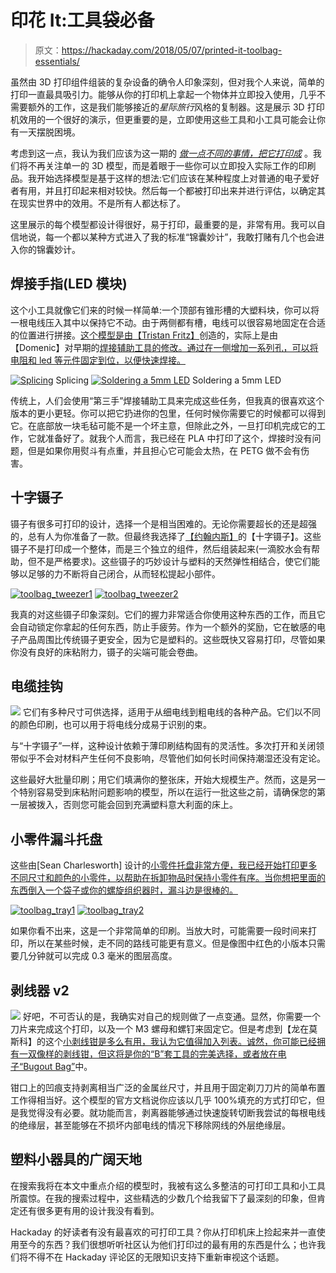 # 印花 It:工具袋必备

> 原文：<https://hackaday.com/2018/05/07/printed-it-toolbag-essentials/>

虽然由 3D 打印组件组装的复杂设备的确令人印象深刻，但对我个人来说，简单的打印一直最具吸引力。能够从你的打印机上拿起一个物体并立即投入使用，几乎不需要额外的工作，这是我们能够接近的*星际旅行*风格的复制器。这是展示 3D 打印机效用的一个很好的演示，但更重要的是，立即使用这些工具和小工具可能会让你有一天摆脱困境。

考虑到这一点，我认为我们应该为这一期的 [*做一点不同的事情，把它打印成*](https://hackaday.com/tag/printed-it/) 。我们将不再关注单一的 3D 模型，而是着眼于一些你可以立即投入实际工作的印刷品。我开始选择模型是基于这样的想法:它们应该在某种程度上对普通的电子爱好者有用，并且打印起来相对较快。然后每一个都被打印出来并进行评估，以确定其在现实世界中的效用。不是所有人都达标了。

这里展示的每个模型都设计得很好，易于打印，最重要的是，非常有用。我可以自信地说，每一个都以某种方式进入了我的标准“锦囊妙计”，我敢打赌有几个也会进入你的锦囊妙计。

## 焊接手指(LED 模块)

这个小工具就像它们来的时候一样简单:一个顶部有锥形槽的大塑料块，你可以将一根电线压入其中以保持它不动。由于两侧都有槽，电线可以很容易地固定在合适的位置进行拼接。[这个模型是由【Tristan Fritz】](https://www.thingiverse.com/thing:2610383)创造的，实际上是由【Domenic】对早期的[焊接辅助工具的修改。通过在一侧增加一系列孔，可以将电阻和 led 等元件固定到位，以便快速焊接。](https://www.thingiverse.com/thing:1725308)

 [![Splicing](img/01f2bea1ca7d3a2da55dede1c89efb30.png "toolbag_solder1")](https://i0.wp.com/hackaday.com/wp-content/uploads/2018/04/toolbag_solder1.jpg?ssl=1) Splicing [![Soldering a 5mm LED](img/c3a4c29aac266cc5e64c124ef3a2c34f.png "toolbag_solder2")](https://i0.wp.com/hackaday.com/wp-content/uploads/2018/04/toolbag_solder2.jpg?ssl=1) Soldering a 5mm LED

传统上，人们会使用“第三手”焊接辅助工具来完成这些任务，但我真的很喜欢这个版本的更小更轻。你可以把它扔进你的包里，任何时候你需要它的时候都可以得到它。在底部放一块毛毡可能不是一个坏主意，但除此之外，一旦打印机完成它的工作，它就准备好了。就我个人而言，我已经在 PLA 中打印了这个，焊接时没有问题，但是如果你用熨斗有点重，并且担心它可能会太热，在 PETG 做不会有伤害。

## 十字镊子

镊子有很多可打印的设计，选择一个是相当困难的。无论你需要超长的还是超强的，总有人为你准备了一款。但最终我选择了[【约翰内斯】](https://www.thingiverse.com/thing:25587)的【十字镊子】。这些镊子不是打印成一个整体，而是三个独立的组件，然后组装起来(一滴胶水会有帮助，但不是严格要求)。这些镊子的巧妙设计与塑料的天然弹性相结合，使它们能够以足够的力不断将自己闭合，从而轻松提起小部件。

 [![toolbag_tweezer1](img/fdfc1aef48d51b26072f4925029484f0.png "toolbag_tweezer1")](https://i0.wp.com/hackaday.com/wp-content/uploads/2018/04/toolbag_tweezer1.jpg?ssl=1)  [![toolbag_tweezer2](img/0ccec6355db2df155f7b688577a694eb.png "toolbag_tweezer2")](https://i0.wp.com/hackaday.com/wp-content/uploads/2018/04/toolbag_tweezer2.jpg?ssl=1) 

我真的对这些镊子印象深刻。它们的握力非常适合你使用这种东西的工作，而且它会自动锁定你拿起的任何东西，防止手疲劳。作为一个额外的奖励，它在敏感的电子产品周围比传统镊子更安全，因为它是塑料的。这些既快又容易打印，尽管如果你没有良好的床粘附力，镊子的尖端可能会卷曲。

## 电缆挂钩

[![](img/4e7cf26f81a7398cdaa42591e73c86d8.png)](https://hackaday.com/wp-content/uploads/2018/04/toolbag_tie.jpg) 它们有多种尺寸可供选择，适用于从细电线到粗电线的各种产品。它们以不同的颜色印刷，也可以用于将电线分成易于识别的束。

与“十字镊子”一样，这种设计依赖于薄印刷结构固有的灵活性。多次打开和关闭领带似乎不会对材料产生任何不良影响，尽管他们如何长时间保持潮湿还没有定论。

这些最好大批量印刷；用它们填满你的整张床，开始大规模生产。然而，这是另一个特别容易受到床粘附问题影响的模型，所以在运行一批这些之前，请确保您的第一层被拨入，否则您可能会回到充满塑料意大利面的床上。

## 小零件漏斗托盘

这些由[Sean Charlesworth] 设计的[小零件托盘非常方便，我已经开始打印更多不同尺寸和颜色的小零件，以帮助在拆卸物品时保持小零件有序。当你想把里面的东西倒入一个袋子或你的螺旋组织器时，漏斗边是很棒的。](https://www.thingiverse.com/thing:918864)

 [![toolbag_tray1](img/f10e68f3be1a00dea6588db319d96ab0.png "toolbag_tray1")](https://i0.wp.com/hackaday.com/wp-content/uploads/2018/04/toolbag_tray1.jpg?ssl=1)  [![toolbag_tray2](img/911826f04ce74f6480c7bd84d9038c84.png "toolbag_tray2")](https://i0.wp.com/hackaday.com/wp-content/uploads/2018/04/toolbag_tray2.jpg?ssl=1) 

如果你看不出来，这是一个非常简单的印刷。当放大时，可能需要一段时间来打印，所以在某些时候，走不同的路线可能更有意义。但是像图中红色的小版本只需要几分钟就可以完成 0.3 毫米的图层高度。

## 剥线器 v2

[![](img/c24bb437630b6ab7cb460547266d2cc3.png)](https://hackaday.com/wp-content/uploads/2018/04/toolbag_stripper2.jpg) 好吧，不可否认的是，我确实对自己的规则做了一点变通。显然，你需要一个刀片来完成这个打印，以及一个 M3 螺母和螺钉来固定它。但是考虑到【龙在莫斯科】的这个[小剥线钳是多么有用，我认为它值得加入列表。诚然，你可能已经拥有一双像样的剥线钳，但这将是你的“B”套工具的完美选择，或者](https://www.thingiverse.com/thing:1868193)[放在电子“Bugout Bag”](https://hackaday.com/2018/04/09/ask-hackaday-whats-in-your-digital-bugout-bag/)中。

钳口上的凹痕支持剥离相当广泛的金属丝尺寸，并且用于固定剃刀刀片的简单布置工作得相当好。这个模型的官方文档说你应该以几乎 100%填充的方式打印它，但是我觉得没有必要。就功能而言，剥离器能够通过快速旋转切断我尝试的每根电线的绝缘层，甚至能够在不损坏内部电线的情况下移除网线的外层绝缘层。

## 塑料小器具的广阔天地

在搜索我将在本文中重点介绍的模型时，我被有这么多整洁的可打印工具和小工具所震惊。在我的搜索过程中，这些精选的少数几个给我留下了最深刻的印象，但肯定还有很多更有用的设计我没有看到。

Hackaday 的好读者有没有最喜欢的可打印工具？你从打印机床上捡起来并一直使用至今的东西？我们很想听听社区认为他们打印过的最有用的东西是什么；也许我们将不得不在 Hackaday 评论区的无限知识支持下重新审视这个话题。